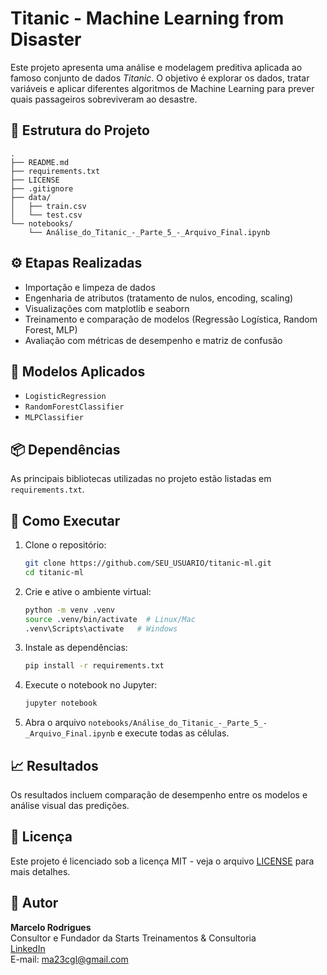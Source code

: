 # Titanic - Machine Learning from Disaster

Este projeto apresenta uma análise e modelagem preditiva aplicada ao famoso conjunto de dados *Titanic*. 
O objetivo é explorar os dados, tratar variáveis e aplicar diferentes algoritmos de Machine Learning para prever 
quais passageiros sobreviveram ao desastre.

## 🧭 Estrutura do Projeto

```
.
├── README.md
├── requirements.txt
├── LICENSE
├── .gitignore
├── data/
│   ├── train.csv
│   └── test.csv
└── notebooks/
    └── Análise_do_Titanic_-_Parte_5_-_Arquivo_Final.ipynb
```

## ⚙️ Etapas Realizadas

- Importação e limpeza de dados
- Engenharia de atributos (tratamento de nulos, encoding, scaling)
- Visualizações com matplotlib e seaborn
- Treinamento e comparação de modelos (Regressão Logística, Random Forest, MLP)
- Avaliação com métricas de desempenho e matriz de confusão

## 🧠 Modelos Aplicados

- `LogisticRegression`
- `RandomForestClassifier`
- `MLPClassifier`

## 📦 Dependências

As principais bibliotecas utilizadas no projeto estão listadas em `requirements.txt`.

## 🚀 Como Executar

1. Clone o repositório:
   ```bash
   git clone https://github.com/SEU_USUARIO/titanic-ml.git
   cd titanic-ml
   ```

2. Crie e ative o ambiente virtual:
   ```bash
   python -m venv .venv
   source .venv/bin/activate  # Linux/Mac
   .venv\Scripts\activate   # Windows
   ```

3. Instale as dependências:
   ```bash
   pip install -r requirements.txt
   ```

4. Execute o notebook no Jupyter:
   ```bash
   jupyter notebook
   ```

5. Abra o arquivo `notebooks/Análise_do_Titanic_-_Parte_5_-_Arquivo_Final.ipynb` e execute todas as células.

## 📈 Resultados

Os resultados incluem comparação de desempenho entre os modelos e análise visual das predições.

## 🧾 Licença

Este projeto é licenciado sob a licença MIT - veja o arquivo [LICENSE](LICENSE) para mais detalhes.

## 👤 Autor

**Marcelo Rodrigues**  
Consultor e Fundador da Starts Treinamentos & Consultoria  
[LinkedIn](https://www.linkedin.com/in/marcelordasilva/)  
E-mail: ma23cgl@gmail.com
